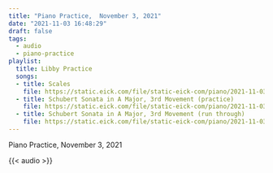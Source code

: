 ```yaml
---
title: "Piano Practice,  November 3, 2021"
date: "2021-11-03 16:48:29"
draft: false
tags:
  - audio
  - piano-practice
playlist:
  title: Libby Practice
  songs:
  - title: Scales
    file: https://static.eick.com/file/static-eick-com/piano/2021-11-03-001.mp3
  - title: Schubert Sonata in A Major, 3rd Movement (practice)
    file: https://static.eick.com/file/static-eick-com/piano/2021-11-03-002.mp3
  - title: Schubert Sonata in A Major, 3rd Movement (run through)
    file: https://static.eick.com/file/static-eick-com/piano/2021-11-03-004.mp3
---
```

Piano Practice, November 3, 2021

<!--more-->

{{< audio >}}
